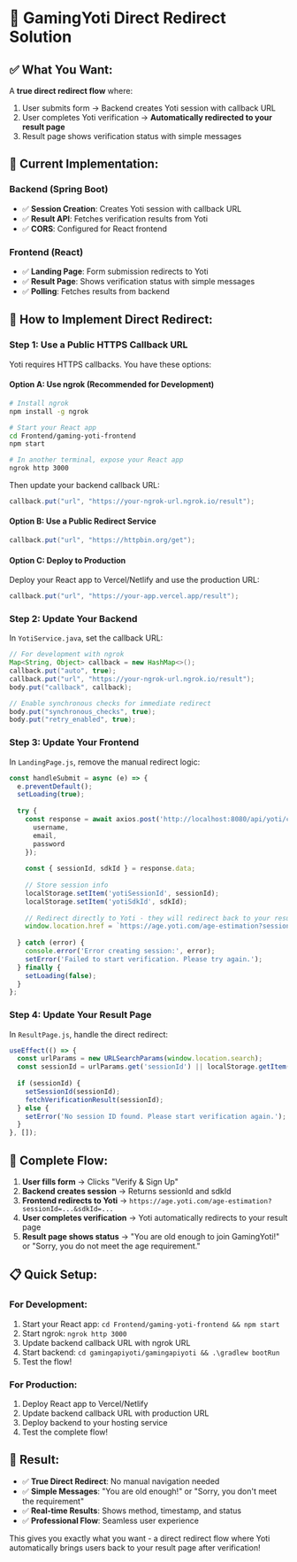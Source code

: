 # 🎯 GamingYoti Direct Redirect Solution

## ✅ **What You Want:**
A **true direct redirect flow** where:
1. User submits form → Backend creates Yoti session with callback URL
2. User completes Yoti verification → **Automatically redirected to your result page**
3. Result page shows verification status with simple messages

## 🔧 **Current Implementation:**

### **Backend (Spring Boot)**
- ✅ **Session Creation**: Creates Yoti session with callback URL
- ✅ **Result API**: Fetches verification results from Yoti
- ✅ **CORS**: Configured for React frontend

### **Frontend (React)**
- ✅ **Landing Page**: Form submission redirects to Yoti
- ✅ **Result Page**: Shows verification status with simple messages
- ✅ **Polling**: Fetches results from backend

## 🚀 **How to Implement Direct Redirect:**

### **Step 1: Use a Public HTTPS Callback URL**

Yoti requires HTTPS callbacks. You have these options:

#### **Option A: Use ngrok (Recommended for Development)**
```bash
# Install ngrok
npm install -g ngrok

# Start your React app
cd Frontend/gaming-yoti-frontend
npm start

# In another terminal, expose your React app
ngrok http 3000
```

Then update your backend callback URL:
```java
callback.put("url", "https://your-ngrok-url.ngrok.io/result");
```

#### **Option B: Use a Public Redirect Service**
```java
callback.put("url", "https://httpbin.org/get");
```

#### **Option C: Deploy to Production**
Deploy your React app to Vercel/Netlify and use the production URL:
```java
callback.put("url", "https://your-app.vercel.app/result");
```

### **Step 2: Update Your Backend**

In `YotiService.java`, set the callback URL:

```java
// For development with ngrok
Map<String, Object> callback = new HashMap<>();
callback.put("auto", true);
callback.put("url", "https://your-ngrok-url.ngrok.io/result");
body.put("callback", callback);

// Enable synchronous checks for immediate redirect
body.put("synchronous_checks", true);
body.put("retry_enabled", true);
```

### **Step 3: Update Your Frontend**

In `LandingPage.js`, remove the manual redirect logic:

```javascript
const handleSubmit = async (e) => {
  e.preventDefault();
  setLoading(true);
  
  try {
    const response = await axios.post('http://localhost:8080/api/yoti/create-session', {
      username,
      email,
      password
    });
    
    const { sessionId, sdkId } = response.data;
    
    // Store session info
    localStorage.setItem('yotiSessionId', sessionId);
    localStorage.setItem('yotiSdkId', sdkId);
    
    // Redirect directly to Yoti - they will redirect back to your result page
    window.location.href = `https://age.yoti.com/age-estimation?sessionId=${sessionId}&sdkId=${sdkId}`;
    
  } catch (error) {
    console.error('Error creating session:', error);
    setError('Failed to start verification. Please try again.');
  } finally {
    setLoading(false);
  }
};
```

### **Step 4: Update Your Result Page**

In `ResultPage.js`, handle the direct redirect:

```javascript
useEffect(() => {
  const urlParams = new URLSearchParams(window.location.search);
  const sessionId = urlParams.get('sessionId') || localStorage.getItem('yotiSessionId');
  
  if (sessionId) {
    setSessionId(sessionId);
    fetchVerificationResult(sessionId);
  } else {
    setError('No session ID found. Please start verification again.');
  }
}, []);
```

## 🎯 **Complete Flow:**

1. **User fills form** → Clicks "Verify & Sign Up"
2. **Backend creates session** → Returns sessionId and sdkId
3. **Frontend redirects to Yoti** → `https://age.yoti.com/age-estimation?sessionId=...&sdkId=...`
4. **User completes verification** → Yoti automatically redirects to your result page
5. **Result page shows status** → "You are old enough to join GamingYoti!" or "Sorry, you do not meet the age requirement."

## 📋 **Quick Setup:**

### **For Development:**
1. Start your React app: `cd Frontend/gaming-yoti-frontend && npm start`
2. Start ngrok: `ngrok http 3000`
3. Update backend callback URL with ngrok URL
4. Start backend: `cd gamingapiyoti/gamingapiyoti && .\gradlew bootRun`
5. Test the flow!

### **For Production:**
1. Deploy React app to Vercel/Netlify
2. Update backend callback URL with production URL
3. Deploy backend to your hosting service
4. Test the complete flow!

## 🎉 **Result:**

- ✅ **True Direct Redirect**: No manual navigation needed
- ✅ **Simple Messages**: "You are old enough!" or "Sorry, you don't meet the requirement"
- ✅ **Real-time Results**: Shows method, timestamp, and status
- ✅ **Professional Flow**: Seamless user experience

This gives you exactly what you want - a direct redirect flow where Yoti automatically brings users back to your result page after verification!

